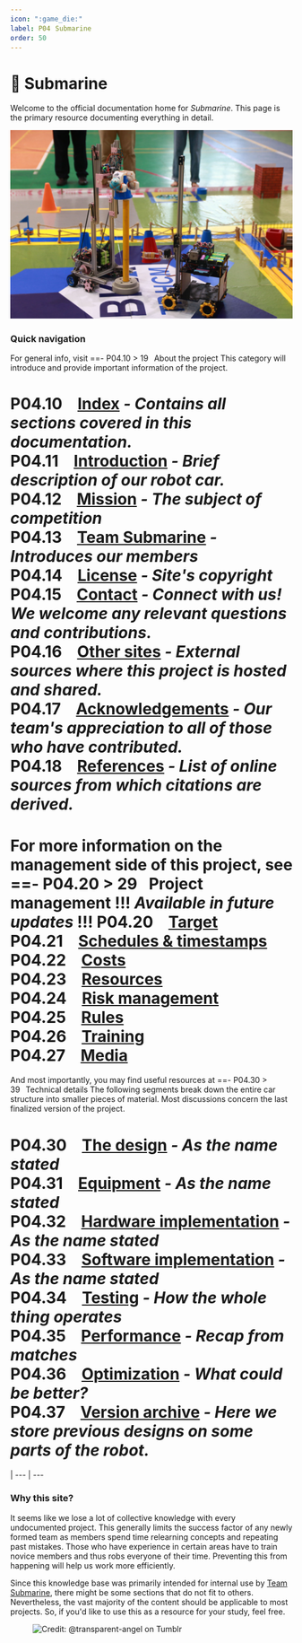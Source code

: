 ```yaml
---
icon: ":game_die:"
label: P04⠀Submarine
order: 50
---
```

# :game_die: Submarine

Welcome to the official documentation home for *Submarine*. This page is the primary resource documenting everything in detail.

![Our robot (left)](/projects/P04-submarine/media/intro-submarine.jpg)

### Quick navigation
For general info, visit
==- P04.10 > 19⠀About the project 
This category will introduce and provide important information of the project.

P04.10 ⠀[Index](/projects/P04-submarine/P04-10-19-about-the-project/P04-10-index.md) *- Contains all sections covered in this documentation.*\
P04.11 ⠀[Introduction](/projects/P04-submarine/P04-10-19-about-the-project/P04-11-introduction.md) *- Brief description of our robot car.*\
P04.12 ⠀[Mission](/projects/P04-submarine/P04-10-19-about-the-project/P04-12-mission.md) *- The subject of competition*\
P04.13 ⠀[Team Submarine](/projects/P04-submarine/P04-10-19-about-the-project/P04-13-team-submarine.md) *- Introduces our members*\
P04.14 ⠀[License](/projects/P04-submarine/P04-10-19-about-the-project/P04-14-license.md) *- Site's copyright*\
P04.15 ⠀[Contact](/projects/P04-submarine/P04-10-19-about-the-project/P04-15-contact.md) *- Connect with us! We welcome any relevant questions and contributions.*\
P04.16 ⠀[Other sites](/projects/P04-submarine/P04-10-19-about-the-project/P04-16-other-sites.md) *- External sources where this project is hosted and shared.*\
P04.17 ⠀[Acknowledgements](/projects/P04-submarine/P04-10-19-about-the-project/P04-17-acknowledgements.md) *- Our team's appreciation to all of those who have contributed.*\
P04.18 ⠀[References](/projects/P04-submarine/P04-10-19-about-the-project/P04-18-references.md) *- List of online sources from which citations are derived.*
===

For more information on the management side of this project, see 
==- P04.20 > 29⠀Project management
!!!
*Available in future updates*
!!!
P04.20 ⠀[Target](/projects/P04-submarine/P04-20-29-project-management/P04-20-target.md)\
P04.21 ⠀[Schedules & timestamps](/projects/P04-submarine/P04-20-29-project-management/P04-21-schedules.md)\
P04.22 ⠀[Costs](/projects/P04-submarine/P04-20-29-project-management/P04-22-costs.md)\
P04.23 ⠀[Resources](/projects/P04-submarine/P04-20-29-project-management/P04-23-resources.md)\
P04.24 ⠀[Risk management](/projects/P04-submarine/P04-20-29-project-management/P04-24-risks.md)\
P04.25 ⠀[Rules](/projects/P04-submarine/P04-20-29-project-management/P04-25-rules.md)\
P04.26 ⠀[Training](/projects/P04-submarine/P04-20-29-project-management/P04-26-training.md)\
P04.27 ⠀[Media](/projects/P04-submarine/P04-20-29-project-management/P04-27-media.md)
===

And most importantly, you may find useful resources at 
==- P04.30 > 39⠀Technical details
The following segments break down the entire car structure into smaller pieces of material. Most discussions concern the last finalized version of the project.

P04.30 ⠀[The design](/projects/P04-submarine/P04-30-39-technical-details/P04-30-the-design.md) *- As the name stated*\
P04.31 ⠀[Equipment](/projects/P04-submarine/P04-30-39-technical-details/P04-31-equipment.md) *- As the name stated*\
P04.32 ⠀[Hardware implementation](/projects/P04-submarine/P04-30-39-technical-details/P04-32-hardware.md) *- As the name stated*\
P04.33 ⠀[Software implementation](/projects/P04-submarine/P04-30-39-technical-details/P04-33-software.md) *- As the name stated*\
P04.34 ⠀[Testing](/projects/P04-submarine/P04-30-39-technical-details/P04-34-testing.md) *- How the whole thing operates*\
P04.35 ⠀[Performance](/projects/P04-submarine/P04-30-39-technical-details/P04-35-performance.md) *- Recap from matches*\
P04.36 ⠀[Optimization](/projects/P04-submarine/P04-30-39-technical-details/P04-36-optimization.md) *- What could be better?*\
P04.37 ⠀[Version archive](/projects/P04-submarine/P04-30-39-technical-details/P04-37-version-archive.md) *- Here we store previous designs on some parts of the robot.*
===

|
--- | ---

### Why this site?
It seems like we lose a lot of collective knowledge with every undocumented project. This generally limits the success factor of any newly formed team as members spend time relearning concepts and repeating past mistakes. Those who have experience in certain areas have to train novice members and thus robs everyone of their time. Preventing this from happening will help us work more efficiently.

Since this knowledge base was primarily intended for internal use by [Team Submarine](/projects/P04-submarine/P04-10-19-about-the-project/P04-13-team-submarine.md), there might be some sections that do not fit to others. Nevertheless, the vast majority of the content should be applicable to most projects. So, if you'd like to use this as a resource for your study, feel free.

<figure>
    <img src="https://64.media.tumblr.com/d103eb823dce2842c673f409f036857b/tumblr_mzx9wrdwFa1snc5kxo1_1280.gifv" alt="Credit: @transparent-angel on Tumblr">
</figure>